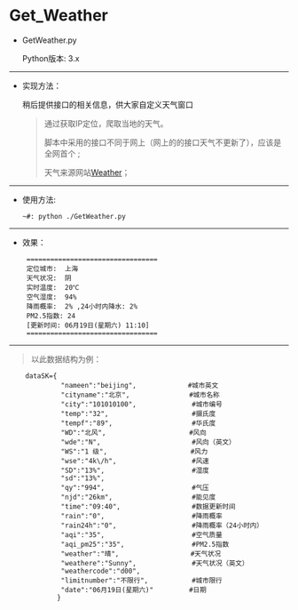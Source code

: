 # Get_Weather

* GetWeather.py
 
    Python版本: 3.x

* * *

*   实现方法：

    稍后提供接口的相关信息，供大家自定义天气窗口

    > 通过获取IP定位，爬取当地的天气。
    > 
    > 脚本中采用的接口不同于网上（网上的的接口天气不更新了），应该是全网首个 ;
    >
    > 天气来源网站[Weather](http://www.weather.com.cn/)；

* * *

*   使用方法:
    
     `~#: python ./GetWeather.py`

* * *




* 效果：

       =================================
       定位城市:  上海
       天气状况:  阴
       实时温度:  20℃
       空气湿度:  94%
       降雨概率:  2% ,24小时内降水: 2%
       PM2.5指数: 24
       [更新时间: 06月19日(星期六) 11:10]
       =================================
       
* * *
   
   >以此数据结构为例：
        
        dataSK={
                 "nameen":"beijing",             #城市英文
                 "cityname":"北京",               #城市名称
                 "city":"101010100",              #城市编号
                 "temp":"32",                     #摄氏度
                 "tempf":"89",                    #华氏度
                 "WD":"北风",                     #风向
                 "wde":"N",                       #风向（英文）
                 "WS":"1 级",                     #风力
                 "wse":"4k\/h",                   #风速
                 "SD":"13%",                      #湿度
                 "sd":"13%",
                 "qy":"994",                      #气压
                 "njd":"26km",                    #能见度
                 "time":"09:40",                  #数据更新时间
                 "rain":"0",                      #降雨概率
                 "rain24h":"0",                   #降雨概率（24小时内）
                 "aqi":"35",                      #空气质量
                 "aqi_pm25":"35",                 #PM2.5指数
                 "weather":"晴",                  #天气状况
                 "weathere":"Sunny",              #天气状况（英文）
                 "weathercode":"d00",      
                 "limitnumber":"不限行",           #城市限行
                 "date":"06月19日(星期六)"         #日期
                }


